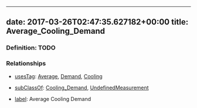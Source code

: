 
---
date: 2017-03-26T02:47:35.627182+00:00
title: Average_Cooling_Demand
---
### Definition: TODO

### Relationships

* [usesTag](https://brickschema.org/schema/1.0/BrickFrame#usesTag): [Average](https://brickschema.org/schema/1.0/BrickTag#Average), [Demand](https://brickschema.org/schema/1.0/BrickTag#Demand), [Cooling](https://brickschema.org/schema/1.0/BrickTag#Cooling)

* [subClassOf](http://www.w3.org/2000/01/rdf-schema#subClassOf): [Cooling_Demand](https://brickschema.org/schema/1.0/Brick#Cooling_Demand), [UndefinedMeasurement](https://brickschema.org/schema/1.0/Brick#UndefinedMeasurement)

* [label](http://www.w3.org/2000/01/rdf-schema#label): Average Cooling Demand
